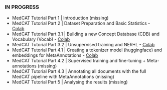 ### IN PROGRESS 

- MedCAT Tutorial Part 1 | Introduction (missing)
- MedCAT Tutorial Part 2 | Dataset Preparation and Basic Statistics - [Colab](https://colab.research.google.com/drive/1iWvwqdqdSlwaUbAJTQuJNmqRlclKZfVy)
- MedCAT Tutorial Part 3.1 | Building a new Concept Database (CDB) and Vocabulary (Vocab) - [Colab](https://colab.research.google.com/drive/1nz2zMDQ3QrlTgpW7FfGaXeV1ZAtZeOe2)
- MedCAT Tutorial Part 3.2 | Unsupervised training and NER+L - [Colab](https://colab.research.google.com/drive/1q29RbHlZoFK7TcvMKITi3ABbE-E_fw30)
- MedCAT Tutorial Part 4.1 | Creating a tokenizer model (huggingface) and embeddings for MetaAnnotations - [Colab](https://colab.research.google.com/drive/1rxzBZCTDcqsIjRXZ3u4yRZFOkUCCuwyy)
- MedCAT Tutorial Part 4.2 | Supervised training and fine-tuning + Meta-annotations (missing)
- MedCAT Tutorial Part 4.3 | Annotating all documents with the full MedCAT pipeline with MetaAnnotations (missing)
- MedCAT Tutorial Part 5 | Analysing the results (missing)
